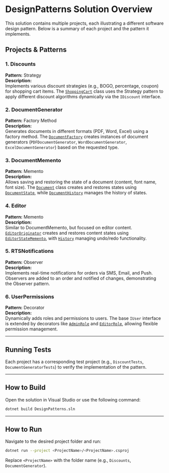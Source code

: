 # DesignPatterns Solution Overview

This solution contains multiple projects, each illustrating a different software design pattern. Below is a summary of each project and the pattern it implements.

## Projects & Patterns

### 1. Discounts
**Pattern:** Strategy  
**Description:**  
Implements various discount strategies (e.g., BOGO, percentage, coupon) for shopping cart items. The [`ShoppingCart`](Discounts/ShoppingCart.cs) class uses the Strategy pattern to apply different discount algorithms dynamically via the `IDiscount` interface.

### 2. DocumentGenerator
**Pattern:** Factory Method  
**Description:**  
Generates documents in different formats (PDF, Word, Excel) using a factory method. The [`DocumentFactory`](DocumentGenerator/DocumentFactory.cs) creates instances of document generators (`PDFDocumentGenerator`, `WordDocumentGenerator`, `ExcelDocumentGenerator`) based on the requested type.

### 3. DocumentMemento
**Pattern:** Memento  
**Description:**  
Allows saving and restoring the state of a document (content, font name, font size). The [`Document`](DocumentMemento/Document.cs) class creates and restores states using [`DocumentState`](DocumentMemento/DocumentState.cs), while [`DocumentHistory`](DocumentMemento/DocumentHistory.cs) manages the history of states.

### 4. Editor
**Pattern:** Memento  
**Description:**  
Similar to DocumentMemento, but focused on editor content. [`EditorOriginator`](Editor/EditorOriginator.cs) creates and restores content states using [`EditorStateMemento`](Editor/EditorStateMemento.cs), with [`History`](Editor/History.cs) managing undo/redo functionality.

### 5. RTSNotifications
**Pattern:** Observer  
**Description:**  
Implements real-time notifications for orders via SMS, Email, and Push. Observers are added to an order and notified of changes, demonstrating the Observer pattern.

### 6. UserPermissions
**Pattern:** Decorator  
**Description:**  
Dynamically adds roles and permissions to users. The base `IUser` interface is extended by decorators like [`AdminRole`](UserPermissions/UserDecorators/AdminRole.cs) and [`EditorRole`](UserPermissions/UserDecorators/EditorRole.cs), allowing flexible permission management.

---

## Running Tests

Each project has a corresponding test project (e.g., `DiscountTests`, `DocumentGeneratorTests`) to verify the implementation of the pattern.

---

## How to Build

Open the solution in Visual Studio or use the following command:

```sh
dotnet build DesignPatterns.sln
```

---

## How to Run

Navigate to the desired project folder and run:

```sh
dotnet run --project <ProjectName>/<ProjectName>.csproj
```

Replace `<ProjectName>` with the folder name (e.g., `Discounts`, `DocumentGenerator`).